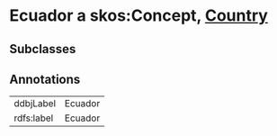 # Ecuador a skos:Concept, [Country](/0.1/Country)

## Subclasses

## Annotations

|||
|-----|-----|
|ddbjLabel|Ecuador|
|rdfs:label|Ecuador|

